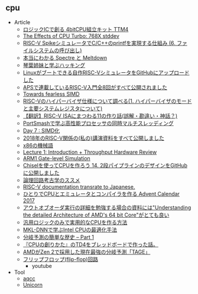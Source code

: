 ## cpu

+ Article
    + [ロジックICで創る 4bitCPU組立キット TTM4](https://www.switch-science.com/catalog/3915/)
    + [The Effects of CPU Turbo: 768X stddev](https://www.alexgallego.org/perf/compiler/explorer/flatbuffers/smf/2018/06/30/effects-cpu-turbo.html)
    + [RISC-V SpikeシミュレータでC/C++のprintfを実現する仕組み (6. ファイルシステムの呼び出し)](http://msyksphinz.hatenablog.com/entry/2018/07/24/040000)
    + [本当にわかる Spectre と Meltdown](https://www.slideshare.net/hktechno/spectre-meltdown-110262623)
    + [琴葉姉妹と学ぶハッキング](http://www.nicovideo.jp/watch/sm33597638)
    + [Linuxがブートできる自作RISC-VシミュレータをGitHubにアップロードした](http://msyksphinz.hatenablog.com/entry/2018/09/12/040000)
    + [APSで連載しているRISC-V入門全8回がすべて公開されました](http://msyksphinz.hatenablog.com/entry/2018/10/17/040000)
    + [Towards fearless SIMD](https://raphlinus.github.io/rust/simd/2018/10/19/fearless-simd.html)
    + [RISC-Vのハイパーバイザ仕様について調べる(1. ハイパーバイザのモードと主要システムレジスタについて)](http://msyksphinz.hatenablog.com/entry/2018/10/29/040000)
    + [【翻訳】RISC-V ISAにまつわる11の作り話(誤解・勘違い・神話？)](http://msyksphinz.hatenablog.com/entry/2018/02/02/040000)
    + [PortSmashで学ぶ高性能プロセッサの同時マルチスレッディング](http://msyksphinz.hatenablog.com/entry/2018/11/09/040000)
    + [Day 7 : SIMD化](https://github.com/kaityo256/sevendayshpc/blob/master/day7/README.md)
    + [2018年のRISC-V関係の(私の)講演資料をすべて公開しました](http://msyksphinz.hatenablog.com/entry/2018/11/15/040000)
    + [x86の機械語](https://web.archive.org/web/20120302175520/http://dl.dropbox.com/u/2476414/TechResources/x86_opcodemap_1_a4.pdf)
    + [Lecture 1: Introduction + Throughput Hardware Review](http://cs348k.stanford.edu/fall18/lecture/introreview)
    + [ARM1 Gate-level Simulation](http://visual6502.org/sim/varm/armgl.html)
    + [Chiselを使ってCPUを作ろう 14. 2段パイプラインのデザインをGitHubに公開しました](http://msyksphinz.hatenablog.com/entry/2018/12/08/040000)
    + [論理回路考古学のススメ](http://pgate1.s602.xrea.com/LogicCircuitArchitectureArcheology.pdf)
    + [RISC-V documentation transrate to Japanese.](https://github.com/shibatchii/RISC-V)
    + [ひとりでCPUとエミュレータとコンパイラを作る Advent Calendar 2017](https://qiita.com/advent-calendar/2017/lowlayer)
    + [アウトオブオーダ実行の詳細を勉強する場合の資料には"Understanding the detailed Architecture of AMD's 64 bit Core"がとても良い](http://msyksphinz.hatenablog.com/entry/2019/02/08/040000)
    + [汎用ロジックのみで実用的なCPUを作る方法](https://retrof.sakura.ne.jp/)
    + [MKL-DNNで学ぶIntel CPUの最適化手法](https://blog.cybozu.io/entry/2019/04/15/170000)
    + [分岐予測の簡単な歴史 – Part 1](https://postd.cc/branch-prediction-2/)
    + [『CPUの創りかた』のTD4をブレッドボードで作った話。](https://yousay0704.hatenablog.com/entry/2018/08/28/122331)
    + [AMDがZen 2で採用した現在最強の分岐予測「TAGE」](https://pc.watch.impress.co.jp/docs/column/kaigai/1192296.html)
    + [フリップフロップ(flip-flop)回路](https://www.youtube.com/watch?v=wohc5GQXSUU)
        + youtube
+ Tool
    + [aqcc](https://github.com/ushitora-anqou/aqcc)
    + [Unicorn](https://www.unicorn-engine.org/docs/)
